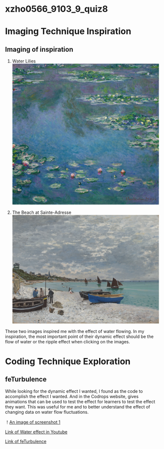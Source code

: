 # xzho0566_9103_9_quiz8

# Imaging Technique Inspiration
## Imaging of inspiration
1. Water Lilies ![An image of the Water Lilies](https://github.com/xzho0566/xzho0566_9103_9_quiz8/blob/main/p5.js/assets/Water%20Lilies.jpeg)

2. The Beach at Sainte-Adresse![An image of the The Beach at Sainte-Adresse](https://github.com/xzho0566/xzho0566_9103_9_quiz8/blob/main/p5.js/assets/The%20Beach%20at%20Sainte-Adresse.jpeg)

These two images inspired me with the effect of water flowing. In my inspiration, the most important point of their dynamic effect should be the flow of water or the ripple effect when clicking on the images.

# Coding Technique Exploration
## feTurbulence
While looking for the dynamic effect I wanted, I found <feTurbulence> as the code to accomplish the effect I wanted. And in the Codrops website, gives animations that can be used to test the effect for learners to test the effect they want. This was useful for me and to better understand the effect of changing data on water flow fluctuations.

！[An image of screenshot 1](https://github.com/xzho0566/xzho0566_9103_9_quiz8/blob/main/p5.js/assets/screenshot%201.png)

[Link of Water effect in Youtube](https://www.youtube.com/watch?v=q-i0rZBZvBk)

[Link of feTurbulence](https://tympanus.net/codrops/2019/02/19/svg-filter-effects-creating-texture-with-feturbulence/)